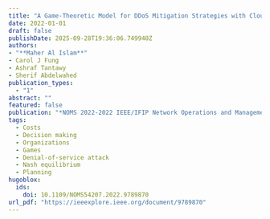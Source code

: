 ```yaml
---
title: "A Game-Theoretic Model for DDoS Mitigation Strategies with Cloud Services"
date: 2022-01-01
draft: false
publishDate: 2025-09-28T19:36:06.749940Z
authors:
- "**Maher Al Islam**"
- Carol J Fung
- Ashraf Tantawy
- Sherif Abdelwahed
publication_types:
  - "1"
abstract: ""
featured: false
publication: "*NOMS 2022-2022 IEEE/IFIP Network Operations and Management Symposium*"
tags:
  - Costs
  - Decision making
  - Organizations
  - Games
  - Denial-of-service attack
  - Nash equilibrium
  - Planning
hugoblox:
  ids:
    doi: 10.1109/NOMS54207.2022.9789870
url_pdf: "https://ieeexplore.ieee.org/document/9789870"
---
```

